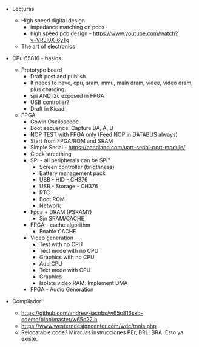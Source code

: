 
- Lecturas
  - High speed digital design
    - impedance matching on pcbs
    - high speed pcb design - https://www.youtube.com/watch?v=VRJI0X-6yTg
  - The art of electronics
  
- CPu 65816 - basics
  - Prototype board
    - Draft post and publish. 
    - It needs to have, cpu, sram, mmu, main dram, video, video dram, plus charging.
    - spi AND i2c exposed in FPGA
    - USB controller?
    - Draft in Kicad
  - FPGA
      - Gowin Osciloscope
      - Boot sequence. Capture BA, A, D
      - NOP TEST with FPGA only (Feed NOP in DATABUS always)
      - Start from FPGA/ROM and SRAM
      - Simple Serial - https://nandland.com/uart-serial-port-module/
      - Clock strecthing
      - SPI - all peripherals can be SPI?
          - Screen controller (brigthness)
          - Battery management pack
          - USB - HID          - CH376
          - USB - Storage      - CH376
          - RTC
          - Boot ROM
          - Network  
      - Fpga + DRAM (PSRAM?)
          - Sin SRAM/CACHE
      - FPGA - cache algorithm
          - Enable CACHE
      - Video generation
          - Test with no CPU
          - Text mode with no CPU
          - Graphics with no CPU
          - Add CPU
          - Text mode with CPU
          - Graphics
          - Isolate video RAM. Implement DMA
      - FPGA - Audio Generation

- Compilador!
  - https://github.com/andrew-jacobs/w65c816sxb-cdemo/blob/master/w65c22.h
  - https://www.westerndesigncenter.com/wdc/tools.php
  - Relocatable code? Mirar las instrucciones PEr, BRL, BRA. Esto ya existe.




